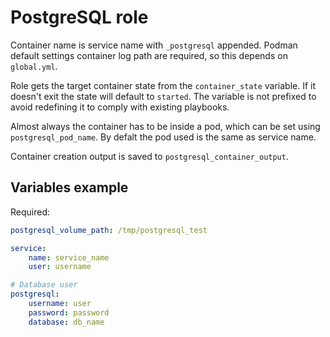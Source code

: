 # PostgreSQL role

Container name is service name with `_postgresql` appended. Podman default settings container log path are required, so this depends on `global.yml`.

Role gets the target container state from the `container_state` variable. If it doesn't exit the state will default to `started`. The variable is not prefixed to avoid redefining it to comply with existing playbooks.

Almost always the container has to be inside a pod, which can be set using `postgresql_pod_name`. By defalt the pod used is the same as service name.

Container creation output is saved to `postgresql_container_output`.

## Variables example

Required:

```yml
postgresql_volume_path: /tmp/postgresql_test

service:
    name: service_name
    user: username

# Database user
postgresql:
    username: user
    password: password
    database: db_name
```
